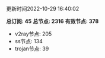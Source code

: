 更新时间2022-10-29 16:40:02

**总订阅: 45**
**总节点: 2316**
**有效节点: 378**
- v2ray节点: 205
- ss节点: 134
- trojan节点: 39
